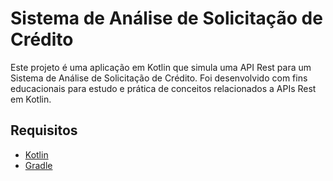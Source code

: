 # Sistema de Análise de Solicitação de Crédito

Este projeto é uma aplicação em Kotlin que simula uma API Rest para um Sistema de Análise de Solicitação de Crédito. Foi desenvolvido com fins educacionais para estudo e prática de conceitos relacionados a APIs Rest em Kotlin.

## Requisitos

- [Kotlin](https://kotlinlang.org/) 
- [Gradle](https://gradle.org/) 